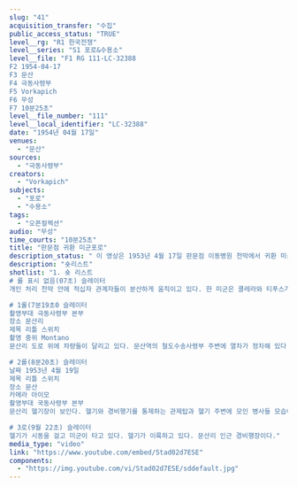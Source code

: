 ```yaml
---
slug: "41"
acquisition_transfer: "수집"
public_access_status: "TRUE"
level__rg: "R1 한국전쟁"
level__series: "S1 포로&수용소"
level__file: "F1 RG 111-LC-32388 
F2 1954-04-17
F3 문산
F4 극동사령부
F5 Vorkapich
F6 무성
F7 10분25초"
level__file_number: "111"
level__local_identifier: "LC-32388"
date: "1954년 04월 17일"
venues: 
  - "문산"
sources: 
  - "극동사령부"
creators: 
  - "Vorkapich"
subjects: 
  - "포로"
  - "수용소"
tags: 
  - "오픈컬렉션"
audio: "무성"
time_courts: "10분25초"
title: "판문점 귀환 미군포로"
description_status: " 이 영상은 1953년 4월 17일 판문점 이동병원 천막에서 귀환 미군포로들의 모습을 보여주고 있다. 앞 장면에서 귀환한 미군포로들이 의사와 정보장교들 사이 대화가 이어가고 있다. 또한 의사와 간호장병들이 인터뷰하는 장면이 이어지고 있다. 한편 문산리 인근 경비행 활주로가 있다. "
description: "숏리스트"
shotlist: "1. 숏 리스트 
# 롤 표시 없음(07초) 슬레이터
개인 처리 천막 안에 적십자 관계자들이 분산하게 움직이고 있다. 한 미군은 콜레라와 티푸스가 있다고 한다. 다른 귀환 미군 포로들이 앉아서 다른 장교와 대화를 나누고 있다. 또 다른 미8군 장교가 한 명의 귀환포로와 대화를 나누고 있다. (4분17초) 미8군 여성간호장교들이 침상에 앉아 대화를 나누고 있다. (5분30초) 4명의 미군 의사들이 귀환포로의 상태에 대해서 인터뷰에 응하고 있다. 일반적으로 포로의 상태가 좋지 않다고 말하고 있다.

# 1롤(7분19초0 슬레이터
촬영부대 극동사령부 본부
장소 문산리
제목 리틀 스위치
촬영 중위 Montano
문산리 도로 위에 차량들이 달리고 있다. 문산역의 철도수송사령부 주변에 열차가 정차해 있다. 철로가 보인다. 

# 2롤(8분20초) 슬레이터
날짜 1953년 4월 19일
제목 리틀 스위치
장소 문산
카메라 아이모
촬영부대 국동사령부 본부
문산리 헬기장이 보인다. 헬기와 경비행기를 통제하는 관제탑과 헬기 주변에 모인 병사들 모습이 있다. 헬기에 타는 조종사.

# 3로(9월 22초) 슬레이터
헬기가 시동을 걸고 미군이 타고 있다. 헬기가 이륙하고 있다. 문산리 인근 경비행장이다."
media_type: "video"
link: "https://www.youtube.com/embed/Stad02d7ESE"
components: 
  - "https://img.youtube.com/vi/Stad02d7ESE/sddefault.jpg"
---
```

